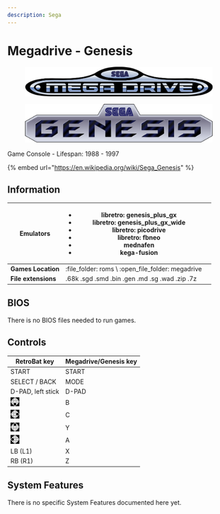 ```yaml
---
description: Sega
---
```


# Megadrive - Genesis

<figure><img src="https://raw.githubusercontent.com/fabricecaruso/es-theme-carbon/5149a33eed46b2af638b06119397d4023b75131f/art/logos/megadrive.svg" alt=""><figcaption></figcaption></figure>

<figure><img src="https://raw.githubusercontent.com/fabricecaruso/es-theme-carbon/5149a33eed46b2af638b06119397d4023b75131f/art/logos/genesis.svg" alt=""><figcaption></figcaption></figure>

Game Console - Lifespan: 1988 - 1997

{% embed url="https://en.wikipedia.org/wiki/Sega_Genesis" %}

## Information

| **Emulators**       | <ul><li>libretro: genesis_plus_gx</li><li>libretro: genesis_plus_gx_wide</li><li>libretro: picodrive</li><li>libretro: fbneo</li><li>mednafen</li><li>kega-fusion</li></ul> |   |
| ------------------- | --------------------------------------------------------------------------------------------------------------------------------------------------------------------------- | - |
| **Games Location**  | :file\_folder: roms \ :open\_file\_folder: megadrive                                                                                                                        |   |
| **File extensions** | .68k .sgd .smd .bin .gen .md .sg .wad .zip .7z                                                                                                                              |   |

## BIOS

There is no BIOS files needed to run games.

## Controls

| RetroBat key                                                                        | Megadrive/Genesis key |
| ----------------------------------------------------------------------------------- | --------------------- |
| START                                                                               | START                 |
| SELECT / BACK                                                                       | MODE                  |
| D-PAD, left stick                                                                   | D-PAD                 |
| ![A](<../../.gitbook/assets/image (1) (2) (1).png>)                                 | B                     |
| ![B](<../../.gitbook/assets/image (4) (1).png>)                                     | C                     |
| <img src="../../.gitbook/assets/image (3) (1) (2).png" alt="" data-size="original"> | Y                     |
| <img src="../../.gitbook/assets/image (2) (1) (1).png" alt="" data-size="line">     | A                     |
| LB (L1)                                                                             | X                     |
| RB (R1)                                                                             | Z                     |

## System Features

There is no specific System Features documented here yet.
